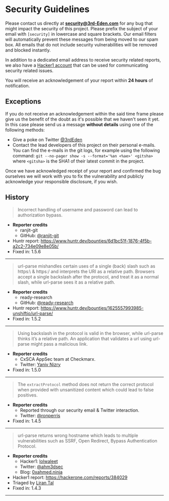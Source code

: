 # Security Guidelines

Please contact us directly at **security@3rd-Eden.com** for any bug that might
impact the security of this project. Please prefix the subject of your email
with `[security]` in lowercase and square brackets. Our email filters will
automatically prevent these messages from being moved to our spam box. All
emails that do not include security vulnerabilities will be removed and blocked
instantly.

In addition to a dedicated email address to receive security related reports,
we also have a [Hacker1 account][hacker1] that can be used for communicating
security related issues.

You will receive an acknowledgement of your report within **24 hours** of
notification.

## Exceptions

If you do not receive an acknowledgement within the said time frame please give
us the benefit of the doubt as it's possible that we haven't seen it yet. In
this case please send us a message **without details** using one of the
following methods:

- Give a poke on Twitter [@3rdEden](https://twitter.com/3rdEden)
- Contact the lead developers of this project on their personal e-mails. You
  can find the e-mails in the git logs, for example using the following command:
  `git --no-pager show -s --format='%an <%ae>' <gitsha>` where `<gitsha>` is the
  SHA1 of their latest commit in the project.

Once we have acknowledged receipt of your report and confirmed the bug
ourselves we will work with you to fix the vulnerability and publicly
acknowledge your responsible disclosure, if you wish.

## History

> Incorrect handling of username and password can lead to authorization bypass.

- **Reporter credits**
  - ranjit-git
  - GitHub: [@ranjit-git](https://github.com/ranjit-git)
- Huntr report: https://www.huntr.dev/bounties/6d1bc51f-1876-4f5b-a2c2-734e09e8e05b/
- Fixed in: 1.5.6

---

> url-parse mishandles certain uses of a single (back) slash such as https:\ &
> https:/ and interprets the URI as a relative path. Browsers accept a single
> backslash after the protocol, and treat it as a normal slash, while url-parse
> sees it as a relative path.

- **Reporter credits**
  - ready-research
  - GitHub: [@ready-research](https://github.com/ready-research)
- Huntr report: https://www.huntr.dev/bounties/1625557993985-unshiftio/url-parse/
- Fixed in: 1.5.2

---

> Using backslash in the protocol is valid in the browser, while url-parse
> thinks it’s a relative path. An application that validates a url using
> url-parse might pass a malicious link.

- **Reporter credits**
  - CxSCA AppSec team at Checkmarx.
  - Twitter: [Yaniv Nizry](https://twitter.com/ynizry)
- Fixed in: 1.5.0

---

> The `extractProtocol` method does not return the correct protocol when
> provided with unsanitized content which could lead to false positives.

- **Reporter credits**
  - Reported through our security email & Twitter interaction.
  - Twitter: [@ronperris](https://twitter.com/ronperris)
- Fixed in: 1.4.5

---

> url-parse returns wrong hostname which leads to multiple vulnerabilities such
> as SSRF, Open Redirect, Bypass Authentication Protocol.

- **Reporter credits**
  - Hacker1: [lolwaleet](https://hackerone.com/lolwalee)
  - Twitter: [@ahm3dsec](https://twitter.com/ahm3dsec)
  - Blog: [0xahmed.ninja](https://0xahmed.ninja)
- Hacker1 report: https://hackerone.com/reports/384029
- Triaged by [Liran Tal](https://hackerone.com/lirantal)
- Fixed in: 1.4.3

---

[twitter]: https://twitter.com/3rdEden
[hacker1]: https://hackerone.com/3rdeden
